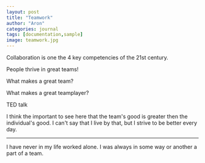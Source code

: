 ```yaml
---
layout: post
title: "Teamwork"
author: "Aron"
categories: journal
tags: [documentation,sample]
image: teamwork.jpg
---
```


Collaboration is one the 4 key competencies of the 21st century.

People thrive in great teams!

What makes a great team?

What makes a great teamplayer?

TED talk

I think the important to see here that the team's good is greater then the individual's good. I can't say that I live by that, but I strive to be better every day.

---

I have never in my life worked alone. I was always in some way or another a part of a team. 
